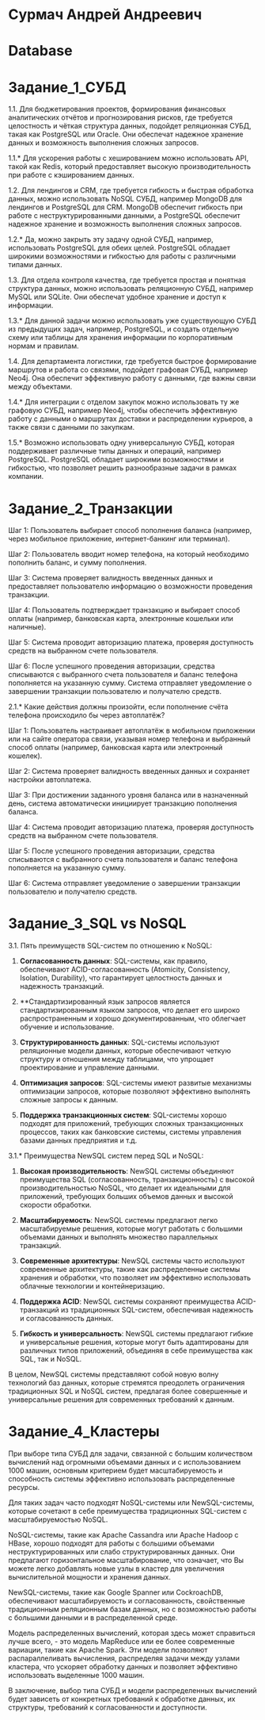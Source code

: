 # Сурмач Андрей Андреевич

# Database

# Задание_1_СУБД
1.1. Для бюджетирования проектов, формирования финансовых аналитических отчётов и прогнозирования рисков, где требуется целостность и чёткая структура данных, подойдет реляционная СУБД, такая как PostgreSQL или Oracle. Они обеспечат надежное хранение данных и возможность выполнения сложных запросов.

1.1.* Для ускорения работы с хешированием можно использовать API, такой как Redis, который предоставляет высокую производительность при работе с кэшированием данных.

1.2. Для лендингов и CRM, где требуется гибкость и быстрая обработка данных, можно использовать NoSQL СУБД, например MongoDB для лендингов и PostgreSQL для CRM. MongoDB обеспечит гибкость при работе с неструктурированными данными, а PostgreSQL обеспечит надежное хранение и возможность выполнения сложных запросов.

1.2.* Да, можно закрыть эту задачу одной СУБД, например, использовать PostgreSQL для обеих целей. PostgreSQL обладает широкими возможностями и гибкостью для работы с различными типами данных.

1.3. Для отдела контроля качества, где требуется простая и понятная структура данных, можно использовать реляционную СУБД, например MySQL или SQLite. Они обеспечат удобное хранение и доступ к информации.

1.3.* Для данной задачи можно использовать уже существующую СУБД из предыдущих задач, например, PostgreSQL, и создать отдельную схему или таблицы для хранения информации по корпоративным нормам и правилам.

1.4. Для департамента логистики, где требуется быстрое формирование маршрутов и работа со связями, подойдет графовая СУБД, например Neo4j. Она обеспечит эффективную работу с данными, где важны связи между объектами.

1.4.* Для интеграции с отделом закупок можно использовать ту же графовую СУБД, например Neo4j, чтобы обеспечить эффективную работу с данными о маршрутах доставки и распределении курьеров, а также связи с данными по закупкам.

1.5.* Возможно использовать одну универсальную СУБД, которая поддерживает различные типы данных и операций, например PostgreSQL. PostgreSQL обладает широкими возможностями и гибкостью, что позволяет решить разнообразные задачи в рамках компании.

# Задание_2_Транзакции
Шаг 1: Пользователь выбирает способ пополнения баланса (например, через мобильное приложение, интернет-банкинг или терминал).

Шаг 2: Пользователь вводит номер телефона, на который необходимо пополнить баланс, и сумму пополнения.

Шаг 3: Система проверяет валидность введенных данных и предоставляет пользователю информацию о возможности проведения транзакции.

Шаг 4: Пользователь подтверждает транзакцию и выбирает способ оплаты (например, банковская карта, электронные кошельки или наличные).

Шаг 5: Система проводит авторизацию платежа, проверяя доступность средств на выбранном счете пользователя.

Шаг 6: После успешного проведения авторизации, средства списываются с выбранного счета пользователя и баланс телефона пополняется на указанную сумму. Система отправляет уведомление о завершении транзакции пользователю и получателю средств.

2.1.* Какие действия должны произойти, если пополнение счёта телефона происходило бы через автоплатёж?

Шаг 1: Пользователь настраивает автоплатёж в мобильном приложении или на сайте оператора связи, указывая номер телефона и выбранный способ оплаты (например, банковская карта или электронный кошелек).

Шаг 2: Система проверяет валидность введенных данных и сохраняет настройки автоплатежа.

Шаг 3: При достижении заданного уровня баланса или в назначенный день, система автоматически инициирует транзакцию пополнения баланса.

Шаг 4: Система проводит авторизацию платежа, проверяя доступность средств на выбранном счете пользователя.

Шаг 5: После успешного проведения авторизации, средства списываются с выбранного счета пользователя и баланс телефона пополняется на указанную сумму.

Шаг 6: Система отправляет уведомление о завершении транзакции пользователю и получателю средств.

# Задание_3_SQL vs NoSQL
3.1. Пять преимуществ SQL-систем по отношению к NoSQL:

1. **Согласованность данных**: SQL-системы, как правило, обеспечивают ACID-согласованность (Atomicity, Consistency, Isolation, Durability), что гарантирует целостность данных и надежность транзакций.

2. **Стандартизированный язык запросов является стандартизированным языком запросов, что делает его широко распространенным и хорошо документированным, что облегчает обучение и использование.

3. **Структурированность данных**: SQL-системы используют реляционные модели данных, которые обеспечивают четкую структуру и отношения между таблицами, что упрощает проектирование и управление данными.

4. **Оптимизация запросов**: SQL-системы имеют развитые механизмы оптимизации запросов, которые позволяют эффективно выполнять сложные запросы к данным.

5. **Поддержка транзакционных систем**: SQL-системы хорошо подходят для приложений, требующих сложных транзакционных процессов, таких как банковские системы, системы управления базами данных предприятия и т.д.

3.1.* Преимущества NewSQL систем перед SQL и NoSQL:

1. **Высокая производительность**: NewSQL системы объединяют преимущества SQL (согласованность, транзакционность) с высокой производительностью NoSQL, что делает их идеальными для приложений, требующих больших объемов данных и высокой скорости обработки.

2. **Масштабируемость**: NewSQL системы предлагают легко масштабируемые решения, которые могут работать с большими объемами данных и выполнять множество параллельных транзакций.

3. **Современные архитектуры**: NewSQL системы часто используют современные архитектуры, такие как распределенные системы хранения и обработки, что позволяет им эффективно использовать облачные технологии и контейнеризацию.

4. **Поддержка ACID**: NewSQL системы сохраняют преимущества ACID-транзакций из традиционных SQL-систем, обеспечивая надежность и согласованность данных.

5. **Гибкость и универсальность**: NewSQL системы предлагают гибкие и универсальные решения, которые могут быть адаптированы для различных типов приложений, объединяя в себе преимущества как SQL, так и NoSQL.

В целом, NewSQL системы представляют собой новую волну технологий баз данных, которые стремятся преодолеть ограничения традиционных SQL и NoSQL систем, предлагая более совершенные и универсальные решения для современных требований к данным.

# Задание_4_Кластеры
При выборе типа СУБД для задачи, связанной с большим количеством вычислений над огромными объемами данных и с использованием 1000 машин, основным критерием будет масштабируемость и способность системы эффективно использовать распределенные ресурсы.

Для таких задач часто подходят NoSQL-системы или NewSQL-системы, которые сочетают в себе преимущества традиционных SQL-систем с масштабируемостью NoSQL.

NoSQL-системы, такие как Apache Cassandra или Apache Hadoop с HBase, хорошо подходят для работы с большими объемами неструктурированных или слабо структурированных данных. Они предлагают горизонтальное масштабирование, что означает, что Вы можете легко добавлять новые узлы в кластер для увеличения вычислительной мощности и хранения данных.

NewSQL-системы, такие как Google Spanner или CockroachDB, обеспечивают масштабируемость и согласованность, свойственные традиционным реляционным базам данных, но с возможностью работы с большими данными и в распределенной среде.

Модель распределенных вычислений, которая здесь может справиться лучше всего, - это модель MapReduce или ее более современные вариации, такие как Apache Spark. Эти модели позволяют распараллеливать вычисления, распределяя задачи между узлами кластера, что ускоряет обработку данных и позволяет эффективно использовать выделенные 1000 машин.

В заключение, выбор типа СУБД и модели распределенных вычислений будет зависеть от конкретных требований к обработке данных, их структуры, требований к согласованности и доступности.
#
